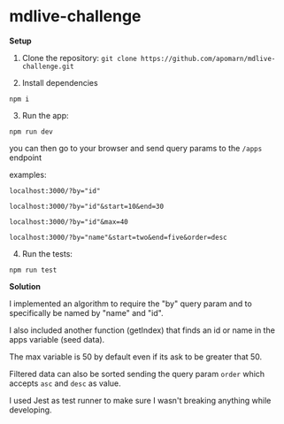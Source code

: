 # mdlive-challenge

**Setup**

1. Clone the repository:
`git clone https://github.com/apomarn/mdlive-challenge.git`

2. Install dependencies
```
npm i
```


3. Run the app: 
```
npm run dev
```

you can then go to your browser and send query params to the `/apps` endpoint

examples:

`localhost:3000/?by="id"`

`localhost:3000/?by="id"&start=10&end=30`

`localhost:3000/?by="id"&max=40`

`localhost:3000/?by="name"&start=two&end=five&order=desc`


4. Run the tests:
```
npm run test
```

**Solution**

I implemented an algorithm to require the "by" query param and to specifically be named by "name" and "id".

I also included another function (getIndex) that finds an id or name in the apps variable (seed data).

The max variable is 50 by default even if its ask to be greater that 50.

Filtered data can also be sorted sending the query param `order` which accepts `asc` and `desc` as value.

I used Jest as test runner to make sure I wasn't breaking anything while developing.
